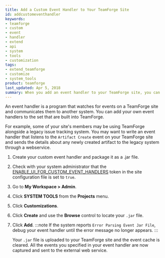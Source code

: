```yaml
---
title: Add a Custom Event Handler to Your TeamForge Site
id: addcustomeventhandler
keywords: 
- teamforge
- custom
- event
- handler
- extend
- api
- system
- tools
- customization
tags: 
- extend_teamforge
- customize
- system_tools
product: teamforge
last_updated: Apr 5, 2018
summary: When you add an event handler to your TeamForge site, you can automatically react to system events in ways that help your site's project members or administrators.
---
```


An event handler is a program that watches for events on a TeamForge site and communicates them to another system. You can add your own event handlers to the set that are built into TeamForge.

For example, some of your site's members may be using TeamForge alongside a legacy issue tracking system. You may want to write an event handler that listens to the `Artifact Create` event on your TeamForge site and sends the details about any newly created artifact to the legacy system through a webservice.

1. Create your custom event handler and package it as a .jar file.
2. Check with your system administrator that the [ENABLE_UI_FOR_CUSTOM_EVENT_HANDLERS](./siteoptiontokens#enableuiforcustomeventhandlers) token in the site configuration file is set to `true`.
3. Go to **My Workspace > Admin**.
4. Click **SYSTEM TOOLS** from the **Projects** menu.
5. Click **Customizations**.
6. Click **Create** and use the **Browse** control to locate your `.jar` file.
7. Click **Add**.
   :::note
   If the system reports `Error Parsing Event Jar File`, debug your event handler until the error message no longer appears.
   :::

   Your `.jar` file is uploaded to your TeamForge site and the event cache is cleared. All the events you specified in your event handler are now captured and sent to the external web service.
